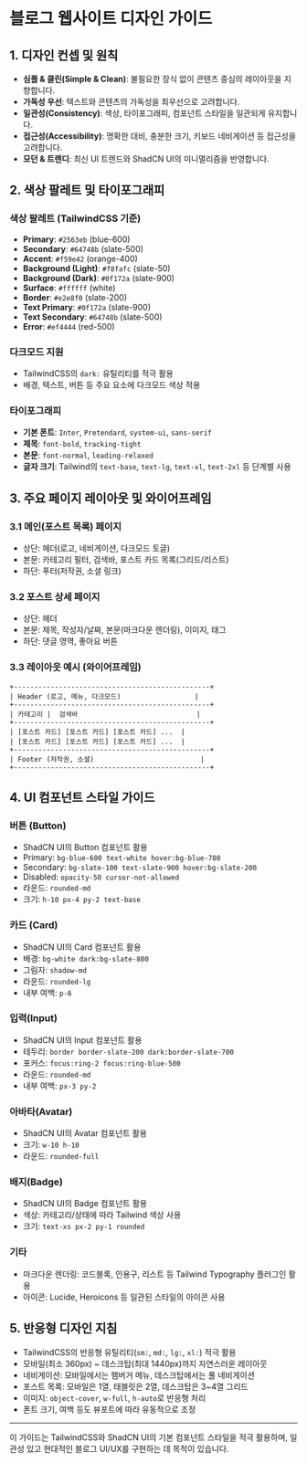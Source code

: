 # 블로그 웹사이트 디자인 가이드

## 1. 디자인 컨셉 및 원칙

- **심플 & 클린(Simple & Clean)**: 불필요한 장식 없이 콘텐츠 중심의 레이아웃을 지향합니다.
- **가독성 우선**: 텍스트와 콘텐츠의 가독성을 최우선으로 고려합니다.
- **일관성(Consistency)**: 색상, 타이포그래피, 컴포넌트 스타일을 일관되게 유지합니다.
- **접근성(Accessibility)**: 명확한 대비, 충분한 크기, 키보드 네비게이션 등 접근성을 고려합니다.
- **모던 & 트렌디**: 최신 UI 트렌드와 ShadCN UI의 미니멀리즘을 반영합니다.

## 2. 색상 팔레트 및 타이포그래피

### 색상 팔레트 (TailwindCSS 기준)
- **Primary**: `#2563eb` (blue-600)
- **Secondary**: `#64748b` (slate-500)
- **Accent**: `#f59e42` (orange-400)
- **Background (Light)**: `#f8fafc` (slate-50)
- **Background (Dark)**: `#0f172a` (slate-900)
- **Surface**: `#ffffff` (white)
- **Border**: `#e2e8f0` (slate-200)
- **Text Primary**: `#0f172a` (slate-900)
- **Text Secondary**: `#64748b` (slate-500)
- **Error**: `#ef4444` (red-500)

### 다크모드 지원
- TailwindCSS의 `dark:` 유틸리티를 적극 활용
- 배경, 텍스트, 버튼 등 주요 요소에 다크모드 색상 적용

### 타이포그래피
- **기본 폰트**: `Inter`, `Pretendard`, `system-ui`, `sans-serif`
- **제목**: `font-bold`, `tracking-tight`
- **본문**: `font-normal`, `leading-relaxed`
- **글자 크기**: Tailwind의 `text-base`, `text-lg`, `text-xl`, `text-2xl` 등 단계별 사용

## 3. 주요 페이지 레이아웃 및 와이어프레임

### 3.1 메인(포스트 목록) 페이지
- 상단: 헤더(로고, 네비게이션, 다크모드 토글)
- 본문: 카테고리 필터, 검색바, 포스트 카드 목록(그리드/리스트)
- 하단: 푸터(저작권, 소셜 링크)

### 3.2 포스트 상세 페이지
- 상단: 헤더
- 본문: 제목, 작성자/날짜, 본문(마크다운 렌더링), 이미지, 태그
- 하단: 댓글 영역, 좋아요 버튼

### 3.3 레이아웃 예시 (와이어프레임)

```
+------------------------------------------------+
| Header (로고, 메뉴, 다크모드)                  |
+------------------------------------------------+
| 카테고리 |  검색바                             |
+------------------------------------------------+
| [포스트 카드] [포스트 카드] [포스트 카드] ...  |
| [포스트 카드] [포스트 카드] [포스트 카드] ...  |
+------------------------------------------------+
| Footer (저작권, 소셜)                          |
+------------------------------------------------+
```

## 4. UI 컴포넌트 스타일 가이드

### 버튼 (Button)
- ShadCN UI의 Button 컴포넌트 활용
- Primary: `bg-blue-600 text-white hover:bg-blue-700`
- Secondary: `bg-slate-100 text-slate-900 hover:bg-slate-200`
- Disabled: `opacity-50 cursor-not-allowed`
- 라운드: `rounded-md`
- 크기: `h-10 px-4 py-2 text-base`

### 카드 (Card)
- ShadCN UI의 Card 컴포넌트 활용
- 배경: `bg-white dark:bg-slate-800`
- 그림자: `shadow-md`
- 라운드: `rounded-lg`
- 내부 여백: `p-6`

### 입력(Input)
- ShadCN UI의 Input 컴포넌트 활용
- 테두리: `border border-slate-200 dark:border-slate-700`
- 포커스: `focus:ring-2 focus:ring-blue-500`
- 라운드: `rounded-md`
- 내부 여백: `px-3 py-2`

### 아바타(Avatar)
- ShadCN UI의 Avatar 컴포넌트 활용
- 크기: `w-10 h-10`
- 라운드: `rounded-full`

### 배지(Badge)
- ShadCN UI의 Badge 컴포넌트 활용
- 색상: 카테고리/상태에 따라 Tailwind 색상 사용
- 크기: `text-xs px-2 py-1 rounded`

### 기타
- 마크다운 렌더링: 코드블록, 인용구, 리스트 등 Tailwind Typography 플러그인 활용
- 아이콘: Lucide, Heroicons 등 일관된 스타일의 아이콘 사용

## 5. 반응형 디자인 지침

- TailwindCSS의 반응형 유틸리티(`sm:`, `md:`, `lg:`, `xl:`) 적극 활용
- 모바일(최소 360px) ~ 데스크탑(최대 1440px)까지 자연스러운 레이아웃
- 네비게이션: 모바일에서는 햄버거 메뉴, 데스크탑에서는 풀 네비게이션
- 포스트 목록: 모바일은 1열, 태블릿은 2열, 데스크탑은 3~4열 그리드
- 이미지: `object-cover`, `w-full`, `h-auto`로 반응형 처리
- 폰트 크기, 여백 등도 뷰포트에 따라 유동적으로 조정

---

이 가이드는 TailwindCSS와 ShadCN UI의 기본 컴포넌트 스타일을 적극 활용하며, 일관성 있고 현대적인 블로그 UI/UX를 구현하는 데 목적이 있습니다.
